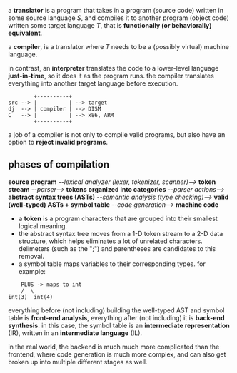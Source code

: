 a **translator** is a program that takes in a program (source code) written in some source language $S$, and compiles it to another program (object code) written some target language $T$, that is **functionally (or behaviorally) equivalent**.

a **compiler**, is a translator where $T$ needs to be a (possibly virtual) machine language. 

in contrast, an **interpreter** translates the code to a lower-level language **just-in-time**, so it does it as the program runs. the compiler translates everything into another target language before execution.

```
        +----------+
src --> |          | --> target
dj  --> | compiler | --> DISM
C   --> |          | --> x86, ARM
        +----------+
```

a job of a compiler is not only to compile valid programs, but also have an option to **reject invalid programs**.

## phases of compilation
**source program** *--lexical analyzer (lexer, tokenizer, scanner)-->* **token stream** *--parser-->* **tokens organized into categories** *--parser actions-->* **abstract syntax trees (ASTs)** *--semantic analysis (type checking)-->* **valid (well-typed) ASTs + symbol table** *--code generation-->* **machine code**

- a **token** is a program characters that are grouped into their smallest logical meaning.
- the abstract syntax tree moves from a 1-D token stream to a 2-D data structure, which helps eliminates a lot of unrelated characters. delimeters (such as the ";") and parentheses are candidates to this removal.
- a symbol table maps variables to their corresponding types. for example:

```
	PLUS -> maps to int
    /  \
int(3)  int(4)  
```

everything before (not including) building the well-typed AST and symbol table is **front-end analysis**, everything after (not including) it is **back-end synthesis**. in this case, the symbol table is an **intermediate representation** (IR), written in an **intermediate language** (IL).

in the real world, the backend is much much more complicated than the frontend, where code generation is much more complex, and can also get broken up into multiple different stages as well.